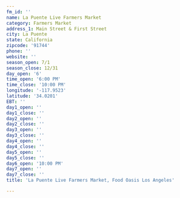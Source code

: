```yaml
---
fm_id: ''
name: La Puente Live Farmers Market
category: Farmers Market
address_1: Main Street & First Street
city: La Puente
state: California
zipcode: '91744'
phone: ''
website: ''
season_open: 7/1
season_close: 12/31
day_open: '6'
time_open: '6:00 PM'
time_close: '10:00 PM'
longitude: '-117.9523'
latitude: '34.0201'
EBT: ''
day1_open: ''
day1_close: ''
day2_open: ''
day2_close: ''
day3_open: ''
day3_close: ''
day4_open: ''
day4_close: ''
day5_open: ''
day5_close: ''
day6_open: '10:00 PM'
day7_open: ''
day7_close: ''
title: 'La Puente Live Farmers Market, Food Oasis Los Angeles'

---
```

